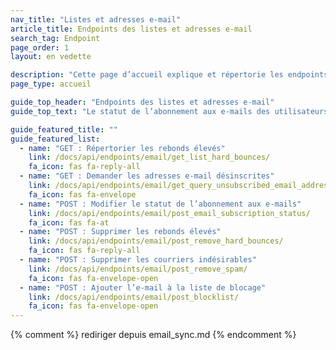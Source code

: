 ```yaml
---
nav_title: "Listes et adresses e-mail"
article_title: Endpoints des listes et adresses e-mail
search_tag: Endpoint
page_order: 1
layout: en vedette

description: "Cette page d’accueil explique et répertorie les endpoints Braze de listes et adresses e-mail."
page_type: accueil

guide_top_header: "Endpoints des listes et adresses e-mail"
guide_top_text: "Le statut de l’abonnement aux e-mails des utilisateurs peut être mis à jour et récupéré via Braze à l’aide d’une API RESTful. Vous pouvez utiliser l’API pour configurer une synchronisation bidirectionnelle entre Braze et d’autres systèmes de messagerie ou votre propre base de données."

guide_featured_title: ""
guide_featured_list:
  - name: "GET : Répertorier les rebonds élevés"
    link: /docs/api/endpoints/email/get_list_hard_bounces/
    fa_icon: fas fa-reply-all
  - name: "GET : Demander les adresses e-mail désinscrites"
    link: /docs/api/endpoints/email/get_query_unsubscribed_email_addresses/
    fa_icon: fas fa-envelope
  - name: "POST : Modifier le statut de l’abonnement aux e-mails"
    link: /docs/api/endpoints/email/post_email_subscription_status/
    fa_icon: fas fa-at
  - name: "POST : Supprimer les rebonds élevés"
    link: /docs/api/endpoints/email/post_remove_hard_bounces/
    fa_icon: fas fa-reply-all
  - name: "POST : Supprimer les courriers indésirables"
    link: /docs/api/endpoints/email/post_remove_spam/
    fa_icon: fas fa-envelope-open
  - name: "POST : Ajouter l’e-mail à la liste de blocage"
    link: /docs/api/endpoints/email/post_blocklist/
    fa_icon: fas fa-envelope-open
---
```

{% comment %}
rediriger depuis email_sync.md
{% endcomment %}
